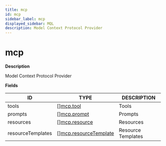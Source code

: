 ```yaml
---
title: mcp
id: mcp
sidebar_label: mcp
displayed_sidebar: MQL
description: Model Context Protocol Provider
---
```


# mcp

**Description**

Model Context Protocol Provider

**Fields**

| ID                | TYPE                                                      | DESCRIPTION        |
|-------------------|-----------------------------------------------------------|--------------------|
| tools             | &#91;&#93;[mcp.tool](mcp.tool.md)                         | Tools              |
| prompts           | &#91;&#93;[mcp.prompt](mcp.prompt.md)                     | Prompts            |
| resources         | &#91;&#93;[mcp.resource](mcp.resource.md)                 | Resources          |
| resourceTemplates | &#91;&#93;[mcp.resourceTemplate](mcp.resourcetemplate.md) | Resource Templates |


